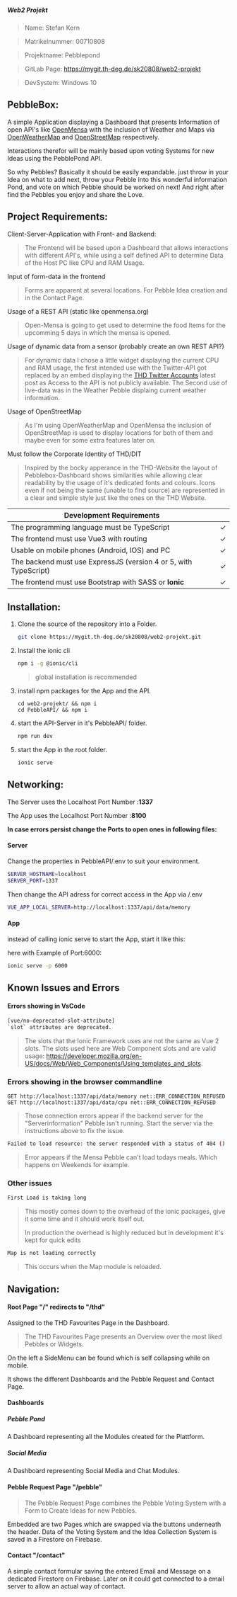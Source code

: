 ##### Web2 Projekt

> Name: Stefan Kern

> Matrikelnummer: 00710808

> Projektname: Pebblepond 

> GitLab Page: https://mygit.th-deg.de/sk20808/web2-projekt

> DevSystem: Windows 10

## PebbleBox:

A simple Application displaying a Dashboard that presents Information of open API's like [OpenMensa](https://openmensa.org/c/198) with the inclusion of Weather and Maps via [OpenWeatherMap](https://openweathermap.org/) and [OpenStreetMap](https://www.openstreetmap.org/) respectively.

Interactions therefor will be mainly based upon voting Systems for new Ideas using the PebblePond API.

So why Pebbles? Basically it should be easily expandable. just throw in your Idea on what to add next, throw your Pebble into this wonderful information Pond, and vote on which Pebble should be worked on next! And right after find the Pebbles you enjoy and share the Love.

## Project Requirements:

Client-Server-Application with Front- and Backend:

> The Frontend will be based upon a Dashboard that allows interactions with different API's, while using a self defined API to determine Data of the Host PC like CPU and RAM Usage.

Input of form-data in the frontend

> Forms are apparent at several locations. For Pebble Idea creation and in the Contact Page.

Usage of a REST API (static like openmensa.org)

> Open-Mensa is going to get used to determine the food Items for the upcomming 5 days in which the mensa is opened.

Usage of dynamic data from a sensor (probably create an own REST API?)

> For dynamic data I chose a little widget displaying the current CPU and RAM usage, the first intended use with the Twitter-API got replaced by an embed displaying the [THD Twitter Accounts](https://twitter.com/th_deggendorf?lang=en) latest post as Access to the API is not publicly available. The Second use of live-data was in the Weather Pebble displaing current weather information.

Usage of OpenStreetMap

> As I'm using OpenWeatherMap and OpenMensa the inclusion of OpenStreetMap is used to display locations for both of them and maybe even for some extra features later on.

Must follow the Corporate Identity of THD/DIT

> Inspired by the bocky apperance in the THD-Website the layout of Pebblebox-Dashboard shows similarities while allowing clear readability by the usage of it's dedicated fonts and colours. Icons even if not being the same (unable to find source) are represented in a clear and simple style just like the ones on the THD Website. 

| Development Requirements                                     |      |
| ------------------------------------------------------------ | ---- |
| The programming language must be TypeScript                  | ✓    |
| The frontend must use Vue3 with routing                      | ✓    |
| Usable on mobile phones (Android, IOS) and PC                | ✓    |
| The backend must use ExpressJS (version 4 or 5, with TypeScript) | ✓    |
| The frontend must use Bootstrap with SASS or **Ionic**       | ✓    |

## Installation:

1. Clone the source of the repository into a Folder.

   ```sh
   git clone https://mygit.th-deg.de/sk20808/web2-projekt.git
   ```

2. Install the ionic cli

   ```sh
   npm i -g @ionic/cli
   ```

   > global installation is recommended

3. install npm packages for the App and the API.

   ```shell
   cd web2-projekt/ && npm i
   cd PebbleAPI/ && npm i
   ```

4. start the API-Server in it's PebbleAPI/ folder.

   ```sh
   npm run dev
   ```

5. start the App in the root folder.

   ```sh
   ionic serve
   ```

## Networking:

The Server uses the Localhost Port Number :**1337**

The App uses the Localhost Port Number :**8100**

**In case errors persist change the Ports to open ones in following files:**

#### Server 

Change the properties in PebbleAPI/.env to suit your environment.

```sh
SERVER_HOSTNAME=localhost
SERVER_PORT=1337
```

Then change the API adress for correct access in the App via /.env

```sh
VUE_APP_LOCAL_SERVER=http://localhost:1337/api/data/memory
```

#### App

instead of calling ionic serve to start the App, start it like this:

here with Example of Port:6000:

```sh
ionic serve -p 6000
```

## Known Issues and Errors

#### Errors showing in VsCode

```sh
[vue/no-deprecated-slot-attribute]
`slot` attributes are deprecated.
```

> The slots that the Ionic Framework uses are not the same as Vue 2 slots. The slots used here are Web Component slots and are valid usage: https://developer.mozilla.org/en-US/docs/Web/Web_Components/Using_templates_and_slots.

### Errors showing in the browser commandline

```shell
GET http://localhost:1337/api/data/memory net::ERR_CONNECTION_REFUSED
GET http://localhost:1337/api/data/cpu net::ERR_CONNECTION_REFUSED
```

> Those connection errors appear if the backend server for the "Serverinformation" Pebble isn't running. Start the server via the instructions above to fix the issue.

```sh
Failed to load resource: the server responded with a status of 404 ()
```

> Error appears if the Mensa Pebble can't load todays meals. Which happens on Weekends for example. 

### Other issues

```sh
First Load is taking long
```

> This mostly comes down to the overhead of the ionic packages, give it some time and it should work itself out.
>
> In production the overhead is highly reduced but in development it's kept for quick edits

```sh
Map is not loading correctly
```

> This occurs when the Map module is reloaded. 

## Navigation:

#### Root Page "/" redirects to "/thd"

Assigned to the THD Favourites Page in the Dashboard.

>  The THD Favourites Page presents an Overview over the most liked Pebbles or Widgets.

On the left a SideMenu can be found which is self collapsing while on mobile. 

It shows the different Dashboards and the Pebble Request and Contact Page.

#### Dashboards

##### Pebble Pond

A Dashboard representing all the Modules created for the Plattform.

##### Social Media

A Dashboard representing Social Media and Chat Modules.

#### Pebble Request Page "/pebble"

> The Pebble Request Page combines the Pebble Voting System with a Form to Create Ideas for new Pebbles.

Embedded are two Pages which are swapped via the buttons underneath the header. Data of the Voting System and the Idea Collection System is saved in a Firestore on Firebase.

#### Contact "/contact"

A simple contact formular saving the entered Email and Message on a dedicated Firestore on Firebase. Later on it could get connected to a email server to allow an actual way of contact.
